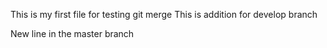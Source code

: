 This is my first file for testing git merge
This is addition for develop branch

New line in the master branch